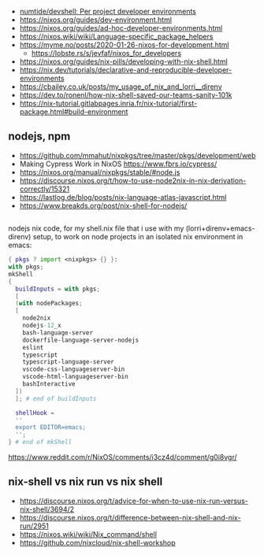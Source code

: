 - [numtide/devshell: Per project developer environments](https://github.com/numtide/devshell)
- https://nixos.org/guides/dev-environment.html
- https://nixos.org/guides/ad-hoc-developer-environments.html
- https://nixos.wiki/wiki/Language-specific_package_helpers
- https://myme.no/posts/2020-01-26-nixos-for-development.html
  - https://lobste.rs/s/jevfaf/nixos_for_developers
- https://nixos.org/guides/nix-pills/developing-with-nix-shell.html
- https://nix.dev/tutorials/declarative-and-reproducible-developer-environments
- https://cbailey.co.uk/posts/my_usage_of_nix_and_lorri__direnv
- https://dev.to/ronenl/how-nix-shell-saved-our-teams-sanity-101k
- https://nix-tutorial.gitlabpages.inria.fr/nix-tutorial/first-package.html#build-environment

## nodejs, npm

- https://github.com/mmahut/nixpkgs/tree/master/pkgs/development/web
- Making Cypress Work in NixOS https://www.fbrs.io/cypress/
- https://nixos.org/manual/nixpkgs/stable/#node.js
- https://discourse.nixos.org/t/how-to-use-node2nix-in-nix-derivation-correctly/15321
- https://lastlog.de/blog/posts/nix-language-atlas-javascript.html
- https://www.breakds.org/post/nix-shell-for-nodejs/

##

nodejs nix code, for my shell.nix file that i use with my (lorri+direnv+emacs-direnv) setup, to work on node projects in an isolated nix environment in emacs:

```nix
{ pkgs ? import <nixpkgs> {} }:
with pkgs;
mkShell
{
  buildInputs = with pkgs;
  [
  (with nodePackages;
  [
    node2nix
    nodejs-12_x
    bash-language-server
    dockerfile-language-server-nodejs
    eslint
    typescript
    typescript-language-server
    vscode-css-languageserver-bin
    vscode-html-languageserver-bin
    bashInteractive
  ])
  ]; # end of buildInputs

  shellHook =
  ''
  export EDITOR=emacs;
  '';
} # end of mkShell
```

https://www.reddit.com/r/NixOS/comments/i3cz4d/comment/g0i8vgr/

## nix-shell vs nix run vs nix shell

- https://discourse.nixos.org/t/advice-for-when-to-use-nix-run-versus-nix-shell/3694/2
- https://discourse.nixos.org/t/difference-between-nix-shell-and-nix-run/2951
- https://nixos.wiki/wiki/Nix_command/shell
- https://github.com/nixcloud/nix-shell-workshop
